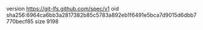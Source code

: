 version https://git-lfs.github.com/spec/v1
oid sha256:6964ca6bb3a2817382b85c5783a892eb1f6491e5bca7d9015d6dbb7770becf85
size 9198
